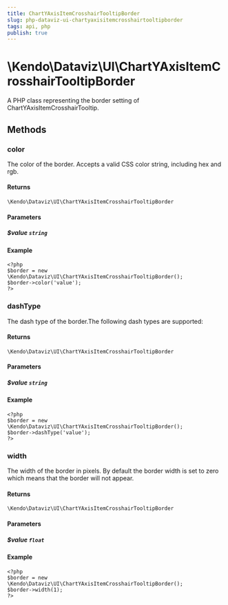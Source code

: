 ```yaml
---
title: ChartYAxisItemCrosshairTooltipBorder
slug: php-dataviz-ui-chartyaxisitemcrosshairtooltipborder
tags: api, php
publish: true
---
```


# \Kendo\Dataviz\UI\ChartYAxisItemCrosshairTooltipBorder

A PHP class representing the border setting of ChartYAxisItemCrosshairTooltip.


## Methods

### color
The color of the border. Accepts a valid CSS color string, including hex and rgb.

#### Returns
`\Kendo\Dataviz\UI\ChartYAxisItemCrosshairTooltipBorder`

#### Parameters

##### $value `string`



#### Example 
    <?php
    $border = new \Kendo\Dataviz\UI\ChartYAxisItemCrosshairTooltipBorder();
    $border->color('value');
    ?>

### dashType
The dash type of the border.The following dash types are supported:

#### Returns
`\Kendo\Dataviz\UI\ChartYAxisItemCrosshairTooltipBorder`

#### Parameters

##### $value `string`



#### Example 
    <?php
    $border = new \Kendo\Dataviz\UI\ChartYAxisItemCrosshairTooltipBorder();
    $border->dashType('value');
    ?>

### width
The width of the border in pixels. By default the border width is set to zero which means that the border will not appear.

#### Returns
`\Kendo\Dataviz\UI\ChartYAxisItemCrosshairTooltipBorder`

#### Parameters

##### $value `float`



#### Example 
    <?php
    $border = new \Kendo\Dataviz\UI\ChartYAxisItemCrosshairTooltipBorder();
    $border->width(1);
    ?>

 
